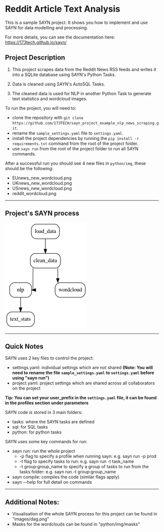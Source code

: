# Reddit Article Text Analysis

This is a sample SAYN project. It shows you how to implement and use SAYN for data modelling and processing.

For more details, you can see the documentation here: https://173tech.github.io/sayn/


## Project Description

 1. This project scrapes data from the Reddit News RSS feeds and writes it into a SQLite database using SAYN's Python Tasks.

 2. Data is cleaned using SAYN's AutoSQL Tasks.

 3. The cleaned data is used for NLP in another Python Task to generate text statistics and wordcloud images.

 To run the project, you will need to:

 - clone the repository with `git clone https://github.com/173TECH/sayn_project_example_nlp_news_scraping.git`.
 - rename the `sample_settings.yaml` file to `settings.yaml`.
 - install the project dependencies by running the `pip install -r requirements.txt` command from the root of the project folder.
 - use `sayn run` from the root of the project folder to run all SAYN commands.

 After a successful run you should see 4 new files in `python/img`, these should be the following:

 - EUnews_new_wordcloud.png
 - UKnews_new_wordcloud.png
 - USnews_new_wordcloud.png
 - reddit_wordcloud.png

---

## Project's SAYN process

 ![Visualisation of this project's SAYN process](/images/dag.png)


----

## Quick Notes

SAYN uses 2 key files to control the project:

  - settings.yaml: individual settings which are not shared **(Note: You will need to rename the file `sample_settings.yaml` to `settings.yaml` before using "sayn run")**
  - project.yaml: project settings which are shared across all collaborators on the project

**Tip: You can set your user_prefix in the `settings.yaml` file, it can be found in the profiles section under parameters**

SAYN code is stored in 3 main folders:

  - tasks: where the SAYN tasks are defined
  - sql: for SQL tasks
  - python: for python tasks

SAYN uses some key commands for run:

  - sayn run: run the whole project
    - -p flag to specify a profile when running sayn: e.g. sayn run -p prod
    - -t flag to specify tasks to run: e.g. sayn run -t task_name
    - -t group:group_name to specify a group of tasks to run from the tasks folder: e.g. sayn run -t group:group_name
  - sayn compile: compiles the code (similar flags apply)
  - sayn --help for full detail on commands

---
## Additional Notes:

- Visualisation of the whole SAYN process for this project can be found in "images/dag.png"
- Masks for the wordclouds can be found in "python/img/masks"
